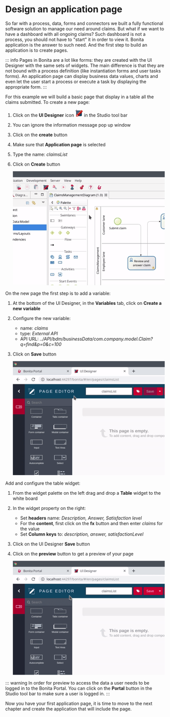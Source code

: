 # Design an application page

So far with a process, data, forms and connectors we built a fully functional software solution to manage our need around claims. But what if we want to have a dashboard with all ongoing claims? Such dashboard is not a process, you should not have to "start" it in order to view it. Bonita application is the answer to such need. And the first step to build an application is to create pages.

::: info
Pages in Bonita are a lot like forms: they are created with the UI Designer with the same sets of widgets. The main difference is that they are not bound with a process definition (like instantiation forms and user tasks forms). An application page can display business data values, charts and even let the user start a process or execute a task by displaying the appropriate form.
:::

For this example we will build a basic page that display in a table all the claims submitted. To create a new page:
1. Click on the **UI Designer** icon ![UI Designer icon](images/getting-started-tutorial/design-application-page/ui-designer.png) in the Studio tool bar
1. You can ignore the information message pop up window
1. Click on the **create** button
1. Make sure that **Application page** is selected
1. Type the name: _claimsList_
1. Click on **Create** button

   ![Creation of an application page](images/getting-started-tutorial/design-application-page/creation-of-an-application-page.gif)

On the new page the first step is to add a variable:
1. At the bottom of the UI Designer, in the **Variables** tab, click on **Create a new variable**
1. Configure the new variable:
   - name: _claims_
   - type: _External API_
   - API URL: _../API/bdm/businessData/com.company.model.Claim?q=find&p=0&c=100_
1. Click on **Save** button

   ![Declare claims page variable](images/getting-started-tutorial/design-application-page/declare-claims-page-variable.gif)

Add and configure the table widget:
1. From the widget palette on the left drag and drop a **Table** widget to the white board
1. In the widget property on the right:
   - Set **headers** name: _Description, Answer, Satisfaction level_
   - For the **content**, first click on the **fx** button and then enter _claims_ for the value
   - Set **Column keys** to: _description, answer, satisfactionLevel_
1. Click on the UI Designer **Save** button
1. Click on the **preview** button to get a preview of your page

   ![Add and configure table widget](images/getting-started-tutorial/design-application-page/add-and-configure-table-widget.gif)

::: warning
In order for preview to access the data a user needs to be logged in to the Bonita Portal. You can click on the **Portal** button in the Studio tool bar to make sure a user is logged in.
:::

Now you have your first application page, it is time to move to the next chapter and create the application that will include the page.
